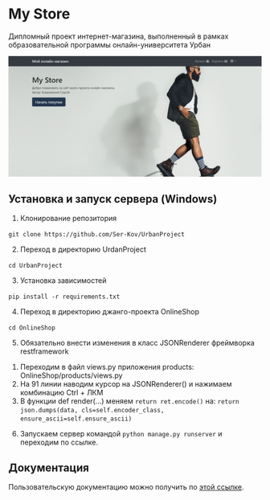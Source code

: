 # My Store
Дипломный проект интернет-магазина, выполненный в рамках образовательной программы онлайн-университета Урбан


![Logotype](./docs/wall.png)


## Установка и запуск сервера (Windows)
1. Клонирование репозитория

```git clone https://github.com/Ser-Kov/UrbanProject```

2. Переход в директорию UrdanProject

```cd UrbanProject```

3. Установка зависимостей

```pip install -r requirements.txt```

4. Переход в директорию джанго-проекта OnlineShop

```cd OnlineShop```

5. Обязательно внести изменения в класс JSONRenderer фреймворка restframework

  1) Переходим в файл views.py приложения products: OnlineShop/products/views.py
  2) На 91 линии наводим курсор на JSONRenderer() и нажимаем комбинацию Ctrl + ЛКМ
  3) В функции def render(...) меняем ```return ret.encode()``` на: ```return json.dumps(data, cls=self.encoder_class, ensure_ascii=self.ensure_ascii)```
     
6. Запускаем сервер командой ```python manage.py runserver``` и переходим по ссылке.


## Документация
Пользовательскую документацию можно получить по [этой ссылке](./docs/index.md).

